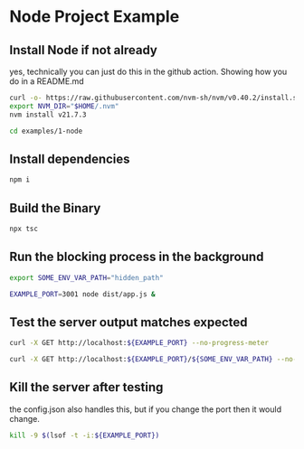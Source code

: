 # Node Project Example

## Install Node if not already

yes, technically you can just do this in the github action. Showing how you do in a README.md

```bash docci-if-not-installed=node
curl -o- https://raw.githubusercontent.com/nvm-sh/nvm/v0.40.2/install.sh | bash
export NVM_DIR="$HOME/.nvm"
nvm install v21.7.3
```

<!-- TODO: how to persist this within the shell for the duration of the docci run? -->
```bash docci-ignore
cd examples/1-node
```

## Install dependencies

```bash docci-delay-after=1
npm i
```

## Build the Binary

```bash
npx tsc
```

## Run the blocking process in the background

```bash
export SOME_ENV_VAR_PATH="hidden_path"
```

```bash docci-background docci-delay-after=1
EXAMPLE_PORT=3001 node dist/app.js &
```

## Test the server output matches expected

```bash docci-output-contains="Hello World!"
curl -X GET http://localhost:${EXAMPLE_PORT} --no-progress-meter
```

```bash docci-output-contains="found!"
curl -X GET http://localhost:${EXAMPLE_PORT}/${SOME_ENV_VAR_PATH} --no-progress-meter
```

## Kill the server after testing

the config.json also handles this, but if you change the port then it would change.

```bash
kill -9 $(lsof -t -i:${EXAMPLE_PORT})
```
